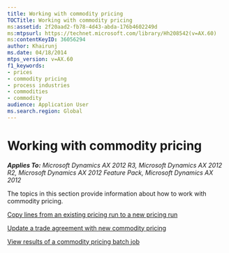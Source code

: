 ```yaml
---
title: Working with commodity pricing
TOCTitle: Working with commodity pricing
ms:assetid: 2f20aad2-fb78-4d43-abda-176b4602249d
ms:mtpsurl: https://technet.microsoft.com/library/Hh208542(v=AX.60)
ms:contentKeyID: 36056294
author: Khairunj
ms.date: 04/18/2014
mtps_version: v=AX.60
f1_keywords:
- prices
- commodity pricing
- process industries
- commodities
- commodity
audience: Application User
ms.search.region: Global
---
```


# Working with commodity pricing 


_**Applies To:** Microsoft Dynamics AX 2012 R3, Microsoft Dynamics AX 2012 R2, Microsoft Dynamics AX 2012 Feature Pack, Microsoft Dynamics AX 2012_

The topics in this section provide information about how to work with commodity pricing.

[Copy lines from an existing pricing run to a new pricing run](copy-lines-from-an-existing-pricing-run-to-a-new-pricing-run.md)

[Update a trade agreement with new commodity pricing](update-a-trade-agreement-with-new-commodity-pricing.md)

[View results of a commodity pricing batch job](view-results-of-a-commodity-pricing-batch-job.md)

  


